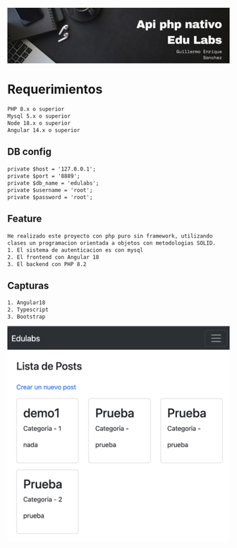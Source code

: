 ![Banner](banner.png)

# Requerimientos
```
PHP 8.x o superior
Mysql 5.x o superior
Node 18.x o superior
Angular 14.x o superior
```

## DB config
```
private $host = '127.0.0.1';
private $port = '8889';
private $db_name = 'edulabs';
private $username = 'root';
private $password = 'root';

```

## Feature
```
He realizado este proyecto con php puro sin framework, utilizando clases un programacion orientada a objetos con metodologias SOLID.
1. El sistema de autenticacion es con mysql
2. El frontend con Angular 18
3. El backend con PHP 8.2
```


## Capturas
```
1. Angular18
2. Typescript
3. Bootstrap
```
![Captura](captura1.png)
